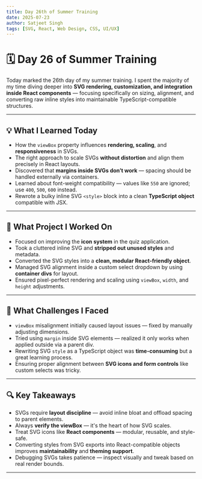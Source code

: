 ```yaml
---
title: Day 26th of Summer Training
date: 2025-07-23
author: Satjeet Singh
tags: [SVG, React, Web Design, CSS, UI/UX]
---
```


# 🗓️ Day 26 of Summer Training

Today marked the 26th day of my summer training. I spent the majority of my time diving deeper into **SVG rendering, customization, and integration inside React components** — focusing specifically on sizing, alignment, and converting raw inline styles into maintainable TypeScript-compatible structures.

---

## 💡 What I Learned Today

- How the `viewBox` property influences **rendering, scaling**, and **responsiveness** in SVGs.
- The right approach to scale SVGs **without distortion** and align them precisely in React layouts.
- Discovered that **margins inside SVGs don’t work** — spacing should be handled externally via containers.
- Learned about font-weight compatibility — values like `550` are ignored; use `400`, `500`, `600` instead.
- Rewrote a bulky inline SVG `<style>` block into a clean **TypeScript object** compatible with JSX.

---

## 🧪 What Project I Worked On

- Focused on improving the **icon system** in the quiz application.
- Took a cluttered inline SVG and **stripped out unused styles** and metadata.
- Converted the SVG styles into a **clean, modular React-friendly object**.
- Managed SVG alignment inside a custom select dropdown by using **container divs** for layout.
- Ensured pixel-perfect rendering and scaling using `viewBox`, `width`, and `height` adjustments.

---

## 🎯 What Challenges I Faced

- `viewBox` misalignment initially caused layout issues — fixed by manually adjusting dimensions.
- Tried using `margin` inside SVG elements — realized it only works when applied outside via a parent div.
- Rewriting SVG `style` as a TypeScript object was **time-consuming** but a great learning process.
- Ensuring proper alignment between **SVG icons and form controls** like custom selects was tricky.

---

## 🔍 Key Takeaways

- SVGs require **layout discipline** — avoid inline bloat and offload spacing to parent elements.
- Always **verify the viewBox** — it's the heart of how SVG scales.
- Treat SVG icons like **React components** — modular, reusable, and style-safe.
- Converting styles from SVG exports into React-compatible objects improves **maintainability** and **theming support**.
- Debugging SVGs takes patience — inspect visually and tweak based on real render bounds.

---

